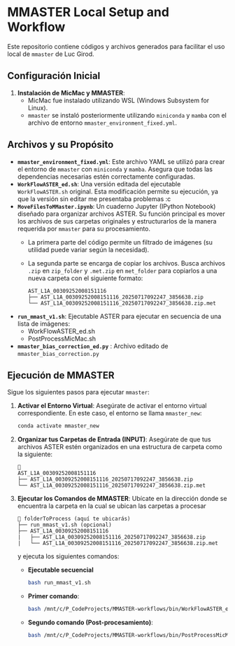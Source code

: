 # MMASTER Local Setup and Workflow

Este repositorio contiene códigos y archivos generados para facilitar el uso local de `mmaster` de Luc Girod.

## Configuración Inicial

1.  **Instalación de MicMac y MMASTER**:
      * MicMac fue instalado utilizando WSL (Windows Subsystem for Linux).
      * `mmaster` se instaló posteriormente utilizando `miniconda` y `mamba` con el archivo de entorno `mmaster_environment_fixed.yml`.

## Archivos y su Propósito

  * **`mmaster_environment_fixed.yml`**: Este archivo YAML se utilizó para crear el entorno de `mmaster` con `miniconda` y `mamba`. Asegura que todas las dependencias necesarias estén correctamente configuradas.
  * **`WorkFlowASTER_ed.sh`**: Una versión editada del ejecutable `WorkFlowASTER.sh` original. Esta modificación permite su ejecución, ya que la versión sin editar me presentaba problemas :c
  * **`MoveFilesToMMaster.ipynb`**: Un cuaderno Jupyter (IPython Notebook) diseñado para organizar archivos ASTER. Su función principal es mover los archivos de sus carpetas originales y estructurarlos de la manera requerida por `mmaster` para su procesamiento.
      * La primera parte del código permite un filtrado de imágenes (su utilidad puede variar según la necesidad).

      * La segunda parte se encarga de copiar los archivos. Busca archivos `.zip` en `zip_folder` y `.met.zip` en `met_folder` para copiarlos a una nueva carpeta con el siguiente formato:

        ```
        AST_L1A_00309252008151116
        ├── AST_L1A_00309252008151116_20250717092247_3856638.zip
        └── AST_L1A_00309252008151116_20250717092247_3856638.zip.met
        ```
  * **`run_mmast_v1.sh`**: Ejecutable ASTER para ejecutar en secuencia de una lista de imágenes:
    * WorkFlowASTER_ed.sh
    * PostProcessMicMac.sh
  *  **`mmaster_bias_correction_ed.py`** : Archivo editado de `mmaster_bias_correction.py`
## Ejecución de MMASTER

Sigue los siguientes pasos para ejecutar `mmaster`:

1.  **Activar el Entorno Virtual**:
    Asegúrate de activar el entorno virtual correspondiente. En este caso, el entorno se llama `mmaster_new`:

    ```bash
    conda activate mmaster_new
    ```

2.  **Organizar tus Carpetas de Entrada (INPUT)**:
    Asegúrate de que tus archivos ASTER estén organizados en una estructura de carpeta como la siguiente:

    ```
    📁
    AST_L1A_00309252008151116
    ├── AST_L1A_00309252008151116_20250717092247_3856638.zip
    └── AST_L1A_00309252008151116_20250717092247_3856638.zip.met
    ```

3.  **Ejecutar los Comandos de MMASTER**:
    Ubícate en la dirección donde se encuentra la carpeta en la cual se ubican las carpetas a procesar 

    ```
    📁 folderToProcess (aquí te ubicarás)
    ├── run_mmast_v1.sh (opcional)
    ├── AST_L1A_00309252008151116
    |   ├── AST_L1A_00309252008151116_20250717092247_3856638.zip
    |   └── AST_L1A_00309252008151116_20250717092247_3856638.zip.met
    ```

     y ejecuta los siguientes comandos:
      * **Ejecutable secuencial**
        ```bash
        bash run_mmast_v1.sh
        ```
      
      * **Primer comando**:

        ```bash
        bash /mnt/c/P_CodeProjects/MMASTER-workflows/bin/WorkFlowASTER_ed.sh -s AST_L1A_00311012024141808 -z "18 +south" -a -i 2
        ```

      * **Segundo comando (Post-procesamiento)**:

        ```bash
        bash /mnt/c/P_CodeProjects/MMASTER-workflows/bin/PostProcessMicMac.sh -d AST_L1A_00309252008151116 -z "18 +south”
        ```